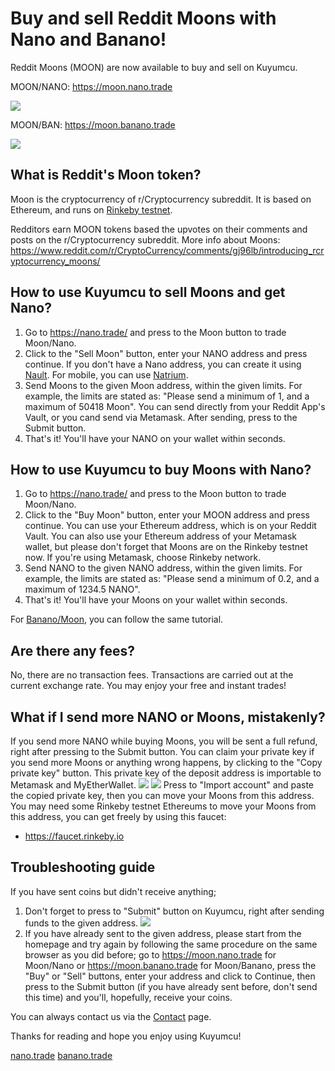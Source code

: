 # Buy and sell Reddit Moons with Nano and Banano!

Reddit Moons (MOON) are now available to buy and sell on Kuyumcu.

MOON/NANO: https://moon.nano.trade

![](https://i.imgur.com/JtFNWTu.png)

MOON/BAN: https://moon.banano.trade

![](https://i.imgur.com/czoJE0F.png)
## What is Reddit's Moon token?
Moon is the cryptocurrency of r/Cryptocurrency subreddit. It is based on Ethereum, and runs on [Rinkeby testnet](https://rinkeby.etherscan.io/token/0xdf82c9014f127243ce1305dfe54151647d74b27a).

Redditors earn MOON tokens based the upvotes on their comments and posts on the r/Cryptocurrency subreddit. More info about Moons: https://www.reddit.com/r/CryptoCurrency/comments/gj96lb/introducing_rcryptocurrency_moons/

## How to use Kuyumcu to sell Moons and get Nano?
1. Go to https://nano.trade/ and press to the Moon button to trade Moon/Nano.
2. Click to the "Sell Moon" button, enter your NANO address and press continue. If you don't have a Nano address, you can create it using [Nault](https://nault.cc). For mobile, you can use [Natrium](https://natrium.io). 
3. Send Moons to the given Moon address, within the given limits. For example, the limits are stated as: "Please send a minimum of 1, and a maximum of 50418 Moon". You can send directly from your Reddit App's Vault, or you cand send via Metamask. After sending, press to the Submit button.
4. That's it! You'll have your NANO on your wallet within seconds.

## How to use Kuyumcu to buy Moons with Nano?
1. Go to https://nano.trade/ and press to the Moon button to trade Moon/Nano.
2. Click to the "Buy Moon" button, enter your MOON address and press continue. You can use your Ethereum address, which is on your Reddit Vault. You can also use your Ethereum address of your Metamask wallet, but please don't forget that Moons are on the Rinkeby testnet now. If you're using Metamask, choose Rinkeby network.
3. Send NANO to the given NANO address, within the given limits. For example, the limits are stated as: "Please send a minimum of 0.2, and a maximum of 1234.5 NANO".
4. That's it! You'll have your Moons on your wallet within seconds.

For [Banano/Moon](https://banano.trade), you can follow the same tutorial.

## Are there any fees?
No, there are no transaction fees. Transactions are carried out at the current exchange rate. You may enjoy your free and instant trades!

## What if I send more NANO or Moons, mistakenly?
If you send more NANO while buying Moons, you will be sent a full refund, right after pressing to the Submit button.
You can claim your private key if you send more Moons or anything wrong happens, by clicking to the "Copy private key" button. This private key of the deposit address is importable to Metamask and MyEtherWallet.
![](https://i.imgur.com/yr8xLfN.png)
![](https://i.imgur.com/HOQyVuA.png)
Press to "Import account" and paste the copied private key, then you can move your Moons from this address. You may need some Rinkeby testnet Ethereums to move your Moons from this address, you can get freely by using this faucet:
- https://faucet.rinkeby.io

## Troubleshooting guide
If you have sent coins but didn't receive anything;
1. Don't forget to press to "Submit" button on Kuyumcu, right after sending funds to the given address.
![](https://i.imgur.com/KORJboE.png)
2. If you have already sent to the given address, please start from the homepage and try again by following the same procedure on the same browser as you did before; go to https://moon.nano.trade for Moon/Nano or https://moon.banano.trade for Moon/Banano, press the "Buy" or "Sell" buttons, enter your address and click to Continue, then press to the Submit button (if you have already sent before, don't send this time) and you'll, hopefully, receive your coins.

You can always contact us via the [Contact](https://moon.nano.trade/contact) page.

Thanks for reading and hope you enjoy using Kuyumcu!

[nano.trade](https://nano.trade "Go to nano.trade")
[banano.trade](https://banano.trade "Go to banano.trade")
